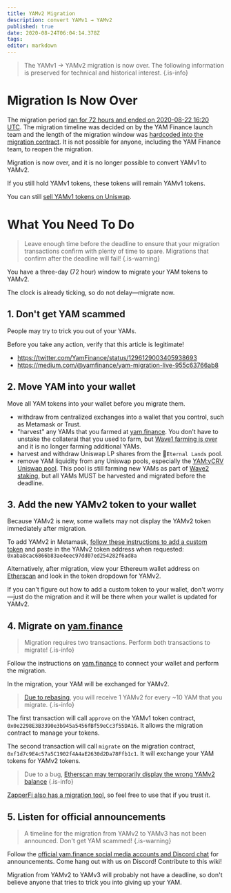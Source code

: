 ```yaml
---
title: YAMv2 Migration
description: convert YAMv1 → YAMv2
published: true
date: 2020-08-24T06:04:14.378Z
tags: 
editor: markdown
---
```



> The YAMv1 → YAMv2 migration is now over. The following information is preserved for technical and historical interest.
{.is-info}



# Migration Is Now Over

The migration period [ran for 72 hours and ended on 2020-08-22 16:20 UTC](https://medium.com/@yamfinance/yam-migration-live-955c63766ab8).  The migration timeline was decided on by the YAM Finance launch team and the length of the migration window was [hardcoded into the migration contract](https://etherscan.io/address/0xf1d7c9E4c57a5C1902f4A4aE2630d2Da78Ffb1c1#readContract).  It is not possible for anyone, including the YAM Finance team, to reopen the migration.

Migration is now over, and it is no longer possible to convert YAMv1 to YAMv2.

If you still hold YAMv1 tokens, these tokens will remain YAMv1 tokens.

You can still [sell YAMv1 tokens on Uniswap](/markets).




# What You Need To Do

> Leave enough time before the deadline to ensure that your migration transactions confirm with plenty of time to spare.  Migrations that confirm after the deadline will fail!
{.is-warning}

You have a three-day (72 hour) window to migrate your YAM tokens to YAMv2.

The clock is already ticking, so do not delay—migrate now.


## 1. Don't get YAM scammed

People may try to trick you out of your YAMs.

Before you take any action, verify that this article is legitimate!

- https://twitter.com/YamFinance/status/1296129003405938693
- https://medium.com/@yamfinance/yam-migration-live-955c63766ab8

## 2. Move YAM into your wallet

Move all YAM tokens into your wallet before you migrate them.

- withdraw from centralized exchanges into a wallet that you control, such as Metamask or Trust.
- "harvest" any YAMs that you farmed at [yam.finance](https://yam.finance/farms).  You don't have to unstake the collateral that you used to farm, but [Wave1 farming is over](/stakedrop) and it is no longer farming additional YAMs.
- harvest and withdraw Uniswap LP shares from the :rainbow:`Eternal Lands` pool.
- remove YAM liquidity from any Uniswap pools, especially the [YAM:yCRV Uniswap pool](https://app.uniswap.org/#/remove/0x0e2298e3b3390e3b945a5456fbf59ecc3f55da16/0xdf5e0e81dff6faf3a7e52ba697820c5e32d806a8).  This pool is still farming new YAMs as part of [Wave2 staking](/stakedrop-uniswap), but all YAMs MUST be harvested and migrated before the deadline.

## 3. Add the new YAMv2 token to your wallet

Because YAMv2 is new, some wallets may not display the YAMv2 token immediately after migration.

To add YAMv2 in Metamask, [follow these instructions to add a custom token](https://metamask.zendesk.com/hc/en-us/articles/360015489031-How-to-View-See-Your-Tokens-in-Metamask) and paste in the YAMv2 token address when requested: `0xaba8cac6866b83ae4eec97dd07ed254282f6ad8a`

Alternatively, after migration, view your Ethereum wallet address on [Etherscan](https://etherscan.io) and look in the token dropdown for YAMv2.

If you can't figure out how to add a custom token to your wallet, don't worry—just do the migration and it will be there when your wallet is updated for YAMv2.


## 4. Migrate on [yam.finance](https://yam.finance)

> Migration requires two transactions.  Perform both transactions to migrate!
{.is-info}

Follow the instructions on [yam.finance](https://yam.finance) to connect your wallet and perform the migration.

In the migration, your YAM will be exchanged for YAMv2.

> [Due to rebasing](/rebase), you will receive 1 YAMv2 for every ~10 YAM that you migrate.
{.is-info}

The first transaction will call `approve` on the YAMv1 token contract, `0x0e2298E3B3390e3b945a5456fBf59eCc3f55DA16`.  It allows the migration contract to manage your tokens.

The second transaction will call `migrate` on the migration contract, `0xf1d7c9E4c57a5C1902f4A4aE2630d2Da78Ffb1c1`.  It will exchange your YAM tokens for YAMv2 tokens.

> Due to a bug, [Etherscan may temporarily display the wrong YAMv2 balance](https://twitter.com/YamFinance/status/1296141830816509953)
{.is-info}

[ZapperFi also has a migration tool](https://twitter.com/zapper_fi/status/1296208943828602882), so feel free to use that if you trust it.

## 5. Listen for official announcements

> A timeline for the migration from YAMv2 to YAMv3 has not been announced.  Don't get YAM scammed!
{.is-warning}

Follow the [official yam.finance social media accounts and Discord chat](/team) for announcements.  Come hang out with us on Discord!  Contribute to this wiki!

Migration from YAMv2 to YAMv3 will probably not have a deadline, so don't believe anyone that tries to trick you into giving up your YAM.








